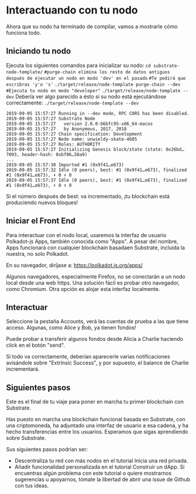 # Interactuando con tu nodo

Ahora que su nodo ha terminado de compilar, vamos a mostrarle cómo funciona todo.

## Iniciando tu nodo

Ejecuta los siguientes comandos para inicializar su nodo:
`cd substrate-node-template/`
`#purge-chain elimina los resto de datos antiguos después de ejecutar un nodo en modo 'dev' en el pasado`
`#Te pedirá que escribras 'y'o 's'`
`./target/release/node-template purge-chain --dev`
`#Ejecuta tu nodo en modo "developer"` 
`./target/release/node-template --dev`
Debería ver algo parecido a ésto si su nodo está ejecutándose correctamente:
`./target/release/node-template --dev`

~~~
2019-09-05 15:57:27 Running in --dev mode, RPC CORS has been disabled.
2019-09-05 15:57:27 Substrate Node
2019-09-05 15:57:27   version 2.0.0-b6bfc95-x86_64-macos
2019-09-05 15:57:27   by Anonymous, 2017, 2018
2019-09-05 15:57:27 Chain specification: Development
2019-09-05 15:57:27 Node name: unwieldy-skate-4685
2019-09-05 15:57:27 Roles: AUTHORITY
2019-09-05 15:57:27 Initializing Genesis block/state (state: 0x26bd…7093, header-hash: 0xbf06…58a9)
...
2019-09-05 15:57:30 Imported #1 (0x9f41…e673)
2019-09-05 15:57:32 Idle (0 peers), best: #1 (0x9f41…e673), finalized #1 (0x9f41…e673), ⬇ 0 ⬆ 0
2019-09-05 15:57:37 Idle (0 peers), best: #1 (0x9f41…e673), finalized #1 (0x9f41…e673), ⬇ 0 ⬆ 0
~~~ 

Si el número después de best: va incrementado, ¡tu blockchain está produciendo nuevos bloques!

## Iniciar el Front End

Para interactuar con el nodo local, usaremos la interfaz de usuario Polkadot-js Apps, también conocida como "Apps". A pesar del nombre, Apps funcionará con cualquier blockchain basadaen Substrate, incluida la nuestra, no solo Polkadot.

En su navegador, diríjase a:
https://polkadot.js.org/apps/

Algunos navegadores, especialmente Firefox, no se conectarán a un nodo local desde una web https. Una solución fácil es probar otro navegador, como Chromium. Otra opción es alojar esta interfaz localmente.

## Interactuar

Seleccione la pestaña Accounts, verá las cuentas de prueba a las que tiene acceso. Algunas, como Alice y Bob, ya tienen fondos!

Puede probar a transferir algunos fondos desde Alicia a Charlie haciendo click en el botón "send".

Si todo va correctamente, deberían aparecerle varias notificaciones avisándole sobre "Extrinsic Success", y por supuesto, el balance de Charlie incrementará.

## Siguientes pasos

Este es el final de tu viaje para poner en marcha tu primer blockchain con Substrate.

Has puesto en marcha una blockchain funcional basada en Substrate, con una criptomoneda, ha adjuntado una interfaz de usuario a esa cadena, y ha hecho transferencias entre los usuarios. Esperamos que sigas aprendiendo sobre Substrate.

Sus siguientes pasos podrían ser:
- Descentraliza tu red con más nodos en el tutorial Inicia una red privada.
- Añadir funcionalidad personalizada en el tutorial Construir un dApp.
Si encuentras algún problema con este tutorial o quiere mostrarnos sugerencías u apoyarnos, tómate la libertad de abrir una issue de Github con tus ideas.
